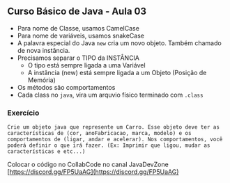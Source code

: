 ## Curso Básico de Java - Aula 03

- Para nome de Classe, usamos CamelCase
- Para nome de variáveis, usamos snakeCase 
- A palavra especial do Java `new` cria um novo objeto. Também chamado de nova instância.
- Precisamos separar o TIPO da INSTÂNCIA
    - O tipo está sempre ligada a uma Variável
    - A instância (new) está sempre ligada a um Objeto (Posição de Memória)
- Os métodos são comportamentos
- Cada class no `java`, vira um arquvio físico terminado com `.class`

### Exercício

```
Crie um objeto java que represente um Carro. Esse objeto deve ter as características de (cor, anoFabricacao, marca, modelo) e os comportamentos de (ligar, andar e acelerar). Nos comportamentos, você poderá definir o que irá fazer. (Ex: Imprimir que ligou, mudar as características e etc...)
```

Colocar o código no CollabCode no canal JavaDevZone [https://discord.gg/FP5UaAG](https://discord.gg/FP5UaAG)
